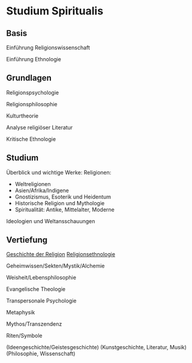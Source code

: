 # Studium Spiritualis

## Basis

Einführung Religionswissenschaft

Einführung Ethnologie

## Grundlagen

Religionspsychologie

Religionsphilosophie

Kulturtheorie

Analyse religiöser Literatur

Kritische Ethnologie

## Studium

Überblick und wichtige Werke: Religionen:
- Weltreligionen
- Asien/Afrika/Indigene
- Gnostizismus, Esoterik und Heidentum
- Historische Religion und Mythologie
- Spiritualität: Antike, Mittelalter, Moderne

Ideologien und Weltansschauungen

## Vertiefung

[Geschichte der Religion](https://de.m.wikipedia.org/wiki/Kategorie:Geschichte_der_Religion)
[Religionsethnologie](https://de.m.wikipedia.org/wiki/Portal:Ethnologie/Fachgebiete#Religionsethnologie)

Geheimwissen/Sekten/Mystik/Alchemie

Weisheit/Lebensphilosophie

Evangelische Theologie

Transpersonale Psychologie

Metaphysik

Mythos/Transzendenz

Riten/Symbole

(Ideengeschichte/Geistesgeschichte)
(Kunstgeschichte, Literatur, Musik)
(Philosophie, Wissenschaft)
